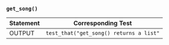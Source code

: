 ### `get_song()`

|Statement|Corresponding Test|
|-|-|
|OUTPUT|`test_that("get_song() returns a list"`|
